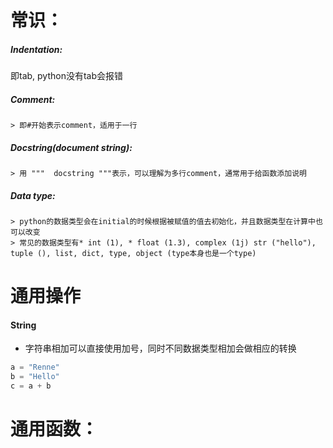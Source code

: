 # 常识：
##### Indentation: 
即tab, python没有tab会报错
##### Comment: 
	> 即#开始表示comment，适用于一行
##### Docstring(document string): 
	> 用 """  docstring """表示，可以理解为多行comment，通常用于给函数添加说明
##### Data type: 
	> python的数据类型会在initial的时候根据被赋值的值去初始化，并且数据类型在计算中也可以改变
	> 常见的数据类型有* int (1), * float (1.3), complex (1j) str ("hello"), tuple (), list, dict, type, object (type本身也是一个type)


# 通用操作
#### String
* 字符串相加可以直接使用加号，同时不同数据类型相加会做相应的转换
```python
a = "Renne"
b = "Hello"
c = a + b
```

# 通用函数：

